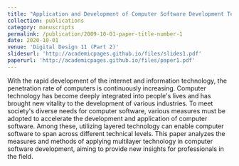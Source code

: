 ```yaml
---
title: "Application and Development of Computer Software Development Technology"
collection: publications
category: manuscripts
permalink: /publication/2009-10-01-paper-title-number-1
date: 2020-10-01
venue: 'Digital Design 11 (Part 2)'
slidesurl: 'http://academicpages.github.io/files/slides1.pdf'
paperurl: 'http://academicpages.github.io/files/paper1.pdf'
---
```


With the rapid development of the internet and information technology, the penetration rate of computers is continuously increasing. Computer technology has become deeply integrated into people's lives and has brought new vitality to the development of various industries. To meet society's diverse needs for computer software, various measures must be adopted to accelerate the development and application of computer software. Among these, utilizing layered technology can enable computer software to span across different technical levels. This paper analyzes the measures and methods of applying multilayer technology in computer software development, aiming to provide new insights for professionals in the field.
